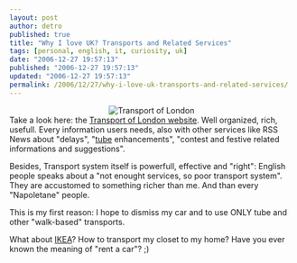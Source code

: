 ```yaml
---
layout: post
author: detro
published: true
title: "Why I love UK? Transports and Related Services"
tags: [personal, english, it, curiosity, uk]
date: "2006-12-27 19:57:13"
published: "2006-12-27 19:57:13"
updated: "2006-12-27 19:57:13"
permalink: /2006/12/27/why-i-love-uk-transports-and-related-services/
---
```


<div align="center"><img src="http://www.tfl.gov.uk/templates/tfl/images/header-logo.gif" alt="Transport of London" /></div>
Take a look here: the <a href="http://www.tfl.gov.uk/tfl/">Transport of London website</a>. Well organized, rich, usefull. Every information users needs, also with other services like RSS News about "delays", "<a href="http://en.wikipedia.org/wiki/Tube">tube</a> enhancements", "contest and festive related informations and suggestions".

Besides, Transport system itself is powerfull, effective and "right": English people speaks about a "not enought services, so poor transport system". They are accustomed to something richer than me. And than every "Napoletane" people.

This is my first reason: I hope to dismiss my car and to use ONLY tube and other "walk-based" transports.

What about <a href="http://en.wikipedia.org/wiki/IKEA">IKEA</a>? How to transport my closet to my home? Have you ever known the meaning of "rent a car"? ;)
